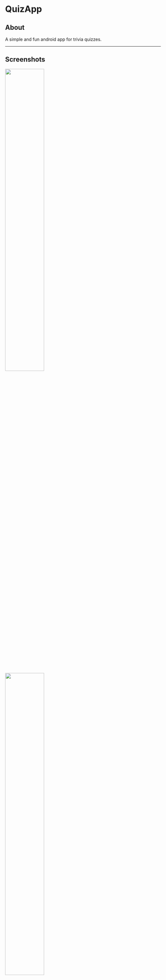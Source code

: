 # QuizApp


## About

A simple and fun android app for trivia quizzes.

___






## Screenshots

<img src="https://github.com/sreshtha10/QuizApp/tree/master/screenshots/s1.jpg" width=50% height=50%>

<img src="https://github.com/sreshtha10/QuizApp/tree/master/screenshots/s2.jpg" width=50% height=50%>

<img src="https://github.com/sreshtha10/QuizApp/tree/master/screenshots/s3.jpg" width=50% height=50%>

<img src="https://github.com/sreshtha10/QuizApp/tree/master/screenshots/s4.jpg" width=50% height=50%>

<img src="https://github.com/sreshtha10/QuizApp/tree/master/screenshots/s5.jpg" width=50% height=50%>


___




